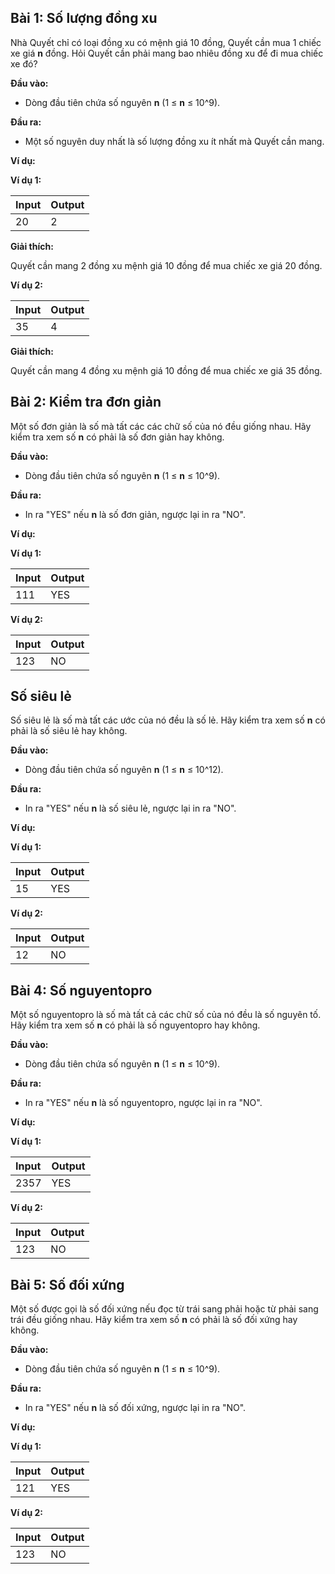 ## Bài 1: Số lượng đồng xu

Nhà Quyết chỉ có loại đồng xu có mệnh giá 10 đồng, Quyết cần mua 1 chiếc xe giá **n** đồng. Hỏi Quyết cần phải mang bao nhiêu đồng xu để đi mua chiếc xe đó?

**Đầu vào:**

- Dòng đầu tiên chứa số nguyên **n** (1 ≤ **n** ≤ 10^9).

**Đầu ra:**

- Một số nguyên duy nhất là số lượng đồng xu ít nhất mà Quyết cần mang.

**Ví dụ:**

**Ví dụ 1:**

| Input | Output |
|:-------|:--------|
| 20 | 2 |

**Giải thích:**

Quyết cần mang 2 đồng xu mệnh giá 10 đồng để mua chiếc xe giá 20 đồng.

**Ví dụ 2:**

| Input | Output |
|:-------|:--------|
| 35 | 4 |

**Giải thích:**

Quyết cần mang 4 đồng xu mệnh giá 10 đồng để mua chiếc xe giá 35 đồng.

## Bài 2: Kiểm tra đơn giản

Một số đơn giản là số mà tất các các chữ số của nó đều giống nhau. Hãy kiểm tra xem số **n** có phải là số đơn giản hay không.

**Đầu vào:**

- Dòng đầu tiên chứa số nguyên **n** (1 ≤ **n** ≤ 10^9).

**Đầu ra:**

- In ra "YES" nếu **n** là số đơn giản, ngược lại in ra "NO".

**Ví dụ:**

**Ví dụ 1:**

| Input | Output |
|:-------|:--------|
| 111 | YES |

**Ví dụ 2:**

| Input | Output |
|:-------|:--------|
| 123 | NO |

## Số siêu lẻ

Số siêu lẻ là số mà tất các ước của nó đều là số lẻ. Hãy kiểm tra xem số **n** có phải là số siêu lẻ hay không.

**Đầu vào:**

- Dòng đầu tiên chứa số nguyên **n** (1 ≤ **n** ≤ 10^12).

**Đầu ra:**

- In ra "YES" nếu **n** là số siêu lẻ, ngược lại in ra "NO".

**Ví dụ:**

**Ví dụ 1:**

| Input | Output |
|:-------|:--------|
| 15 | YES |

**Ví dụ 2:**

| Input | Output |
|:-------|:--------|
| 12 | NO |

## Bài 4: Số nguyentopro

Một số nguyentopro là số mà tất cả các chữ số của nó đều là số nguyên tố. Hãy kiểm tra xem số **n** có phải là số nguyentopro hay không.

**Đầu vào:**

- Dòng đầu tiên chứa số nguyên **n** (1 ≤ **n** ≤ 10^9).

**Đầu ra:**

- In ra "YES" nếu **n** là số nguyentopro, ngược lại in ra "NO".

**Ví dụ:**

**Ví dụ 1:**

| Input | Output |
|:-------|:--------|
| 2357 | YES |

**Ví dụ 2:**

| Input | Output |
|:-------|:--------|
| 123 | NO |


## Bài 5: Số đối xứng

Một số được gọi là số đối xứng nếu đọc từ trái sang phải hoặc từ phải sang trái đều giống nhau. Hãy kiểm tra xem số **n** có phải là số đối xứng hay không.

**Đầu vào:**

- Dòng đầu tiên chứa số nguyên **n** (1 ≤ **n** ≤ 10^9).

**Đầu ra:**

- In ra "YES" nếu **n** là số đối xứng, ngược lại in ra "NO".

**Ví dụ:**

**Ví dụ 1:**

| Input | Output |
|:-------|:--------|
| 121 | YES |

**Ví dụ 2:**

| Input | Output |
|:-------|:--------|
| 123 | NO |

